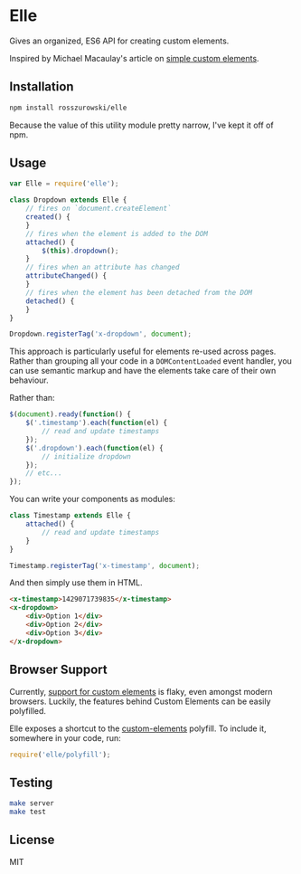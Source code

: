 # Elle

Gives an organized, ES6 API for creating custom elements.

Inspired by Michael Macaulay's article on [simple custom elements](http://michaelmac.org/semantic-ui,/custom-elements,/ampersand,/backbone/2015/04/08/custom-elements-to-solve-simple-problems.html).

## Installation

```bash
npm install rosszurowski/elle
```

Because the value of this utility module pretty narrow, I've kept it off of npm.

## Usage

```js
var Elle = require('elle');

class Dropdown extends Elle {
	// fires on `document.createElement`
	created() {
	}
	// fires when the element is added to the DOM
	attached() {
		$(this).dropdown();
	}
	// fires when an attribute has changed
	attributeChanged() {
	}
	// fires when the element has been detached from the DOM
	detached() {
	}
}

Dropdown.registerTag('x-dropdown', document);
```

This approach is particularly useful for elements re-used across pages. Rather than grouping all your code in a `DOMContentLoaded` event handler, you can use semantic markup and have the elements take care of their own behaviour.

Rather than:
```js
$(document).ready(function() {
	$('.timestamp').each(function(el) {
		// read and update timestamps
	});
	$('.dropdown').each(function(el) {
		// initialize dropdown
	});
	// etc...
});
```

You can write your components as modules:

```js
class Timestamp extends Elle {
	attached() {
		// read and update timestamps
	}
}

Timestamp.registerTag('x-timestamp', document);
```

And then simply use them in HTML.

```html
<x-timestamp>1429071739835</x-timestamp>
<x-dropdown>
	<div>Option 1</div>
	<div>Option 2</div>
	<div>Option 3</div>
</x-dropdown>
```


## Browser Support

Currently, [support for custom elements](http://caniuse.com/#feat=custom-elements) is flaky, even amongst modern browsers. Luckily, the features behind Custom Elements can be easily polyfilled.

Elle exposes a shortcut to the [custom-elements](https://github.com/oliver-moran/custom-elements) polyfill. To include it, somewhere in your code, run:

```js
require('elle/polyfill');
```

## Testing

```bash
make server
make test
```

## License

MIT